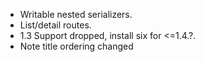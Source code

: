 * Writable nested serializers.
* List/detail routes.
* 1.3 Support dropped, install six for <=1.4.?.
* Note title ordering changed